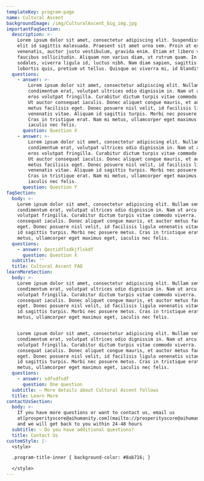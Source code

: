 ```yaml
---
templateKey: program-page
name: Cultural Ascent
backgroundImage: /img/CulturalAscent_big_img.jpg
importantFaqSection:
  description: >-
    Lorem ipsum dolor sit amet, consectetur adipiscing elit. Suspendisse dictum
    elit id sagittis malesuada. Praesent sit amet urna sem. Proin at ex
    venenatis, auctor justo vestibulum, gravida enim. Etiam et libero vel sapien
    faucibus sollicitudin. Aliquam non varius diam, ut rutrum quam. In nec ex
    sodales, viverra ligula id, luctus nibh. Nam diam sapien, sagittis ut
    lobortis quis, pretium ut tellus. Quisque ac viverra mi, id blandit urna.
  questions:
    - answer: >-
        Lorem ipsum dolor sit amet, consectetur adipiscing elit. Nullam semper
        condimentum erat, volutpat ultrices odio dignissim in. Nam ut arcu et
        eros volutpat fringilla. Curabitur dictum turpis vitae commodo viverra.
        Ut auctor consequat iaculis. Donec aliquet congue mauris, et auctor
        metus facilisis eget. Donec posuere nisl velit, id facilisis ligula
        venenatis vitae. Aliquam id sagittis turpis. Morbi nec posuere metus.
        Cras in tristique erat. Nam mi metus, ullamcorper eget maximus eget,
        iaculis nec felis.
      question: Question X
    - answer: >-
        Lorem ipsum dolor sit amet, consectetur adipiscing elit. Nullam semper
        condimentum erat, volutpat ultrices odio dignissim in. Nam ut arcu et
        eros volutpat fringilla. Curabitur dictum turpis vitae commodo viverra.
        Ut auctor consequat iaculis. Donec aliquet congue mauris, et auctor
        metus facilisis eget. Donec posuere nisl velit, id facilisis ligula
        venenatis vitae. Aliquam id sagittis turpis. Morbi nec posuere metus.
        Cras in tristique erat. Nam mi metus, ullamcorper eget maximus eget,
        iaculis nec felis.
      question: Question Y
faqSection:
  body: >-
    Lorem ipsum dolor sit amet, consectetur adipiscing elit. Nullam semper
    condimentum erat, volutpat ultrices odio dignissim in. Nam ut arcu et eros
    volutpat fringilla. Curabitur dictum turpis vitae commodo viverra. Ut auctor
    consequat iaculis. Donec aliquet congue mauris, et auctor metus facilisis
    eget. Donec posuere nisl velit, id facilisis ligula venenatis vitae. Aliquam
    id sagittis turpis. Morbi nec posuere metus. Cras in tristique erat. Nam mi
    metus, ullamcorper eget maximus eget, iaculis nec felis.
  questions:
    - answer: Qestidflsdkjflskdf
      question: Question X
  subtitle: ''
  title: Cultural Ascent FAQ
learnMoreSection:
  body: >-
    Lorem ipsum dolor sit amet, consectetur adipiscing elit. Nullam semper
    condimentum erat, volutpat ultrices odio dignissim in. Nam ut arcu et eros
    volutpat fringilla. Curabitur dictum turpis vitae commodo viverra. Ut auctor
    consequat iaculis. Donec aliquet congue mauris, et auctor metus facilisis
    eget. Donec posuere nisl velit, id facilisis ligula venenatis vitae. Aliquam
    id sagittis turpis. Morbi nec posuere metus. Cras in tristique erat. Nam mi
    metus, ullamcorper eget maximus eget, iaculis nec felis.


    Lorem ipsum dolor sit amet, consectetur adipiscing elit. Nullam semper
    condimentum erat, volutpat ultrices odio dignissim in. Nam ut arcu et eros
    volutpat fringilla. Curabitur dictum turpis vitae commodo viverra. Ut auctor
    consequat iaculis. Donec aliquet congue mauris, et auctor metus facilisis
    eget. Donec posuere nisl velit, id facilisis ligula venenatis vitae. Aliquam
    id sagittis turpis. Morbi nec posuere metus. Cras in tristique erat. Nam mi
    metus, ullamcorper eget maximus eget, iaculis nec felis.
  questions:
    - answer: sdfsdfsdf
      question: One question
  subtitle: — More details about Cultural Ascent follows
  title: Learn More
contactUsSection:
  body: >-
    If you have more questions or want to contact us, email us
    at[prosperityscore@aihumanity.com](mailto://prosperityscore@aihumanity.com),
    and we will get back to you within 24-48 hours
  subtitle: — Do you have additional questions?
  title: Contact Us
customStyle: |-
  <style>

  .program-title-inner { background-color: #8ab716; }

  </style>
---
```


